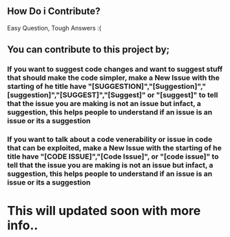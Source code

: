 ## How Do i Contribute?
Easy Question, Tough Answers :(

## You can contribute to this project by;

### If you want to suggest code changes and want to suggest stuff that should make the code simpler, make a New Issue with the starting of he title have "[SUGGESTION]","[Suggestion]","[suggestion]","[SUGGEST]","[Suggest]" or "[suggest]" to tell that the issue you are making is not an issue but infact, a suggestion, this helps people to understand if an issue is an issue or its a suggestion

### If you want to talk about a code venerability or issue in code that can be exploited, make a New Issue with the starting of he title have "[CODE ISSUE]","[Code Issue]", or "[code issue]" to tell that the issue you are making is not an issue but infact, a suggestion, this helps people to understand if an issue is an issue or its a suggestion

# This will updated soon with more info..
